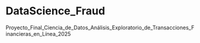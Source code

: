 # DataScience_Fraud
Proyecto_Final_Ciencia_de_Datos_Análisis_Exploratorio_de_Transacciones_Financieras_en_Línea_2025
